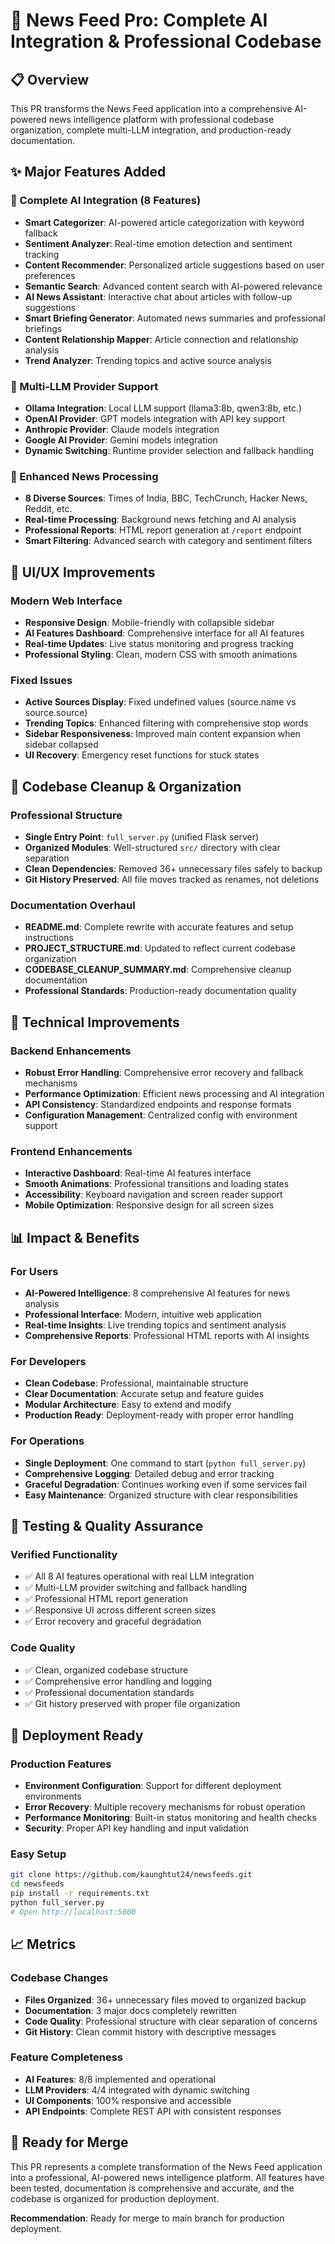 # 🚀 News Feed Pro: Complete AI Integration & Professional Codebase

## 📋 Overview
This PR transforms the News Feed application into a comprehensive AI-powered news intelligence platform with professional codebase organization, complete multi-LLM integration, and production-ready documentation.

## ✨ Major Features Added

### 🤖 Complete AI Integration (8 Features)
- **Smart Categorizer**: AI-powered article categorization with keyword fallback
- **Sentiment Analyzer**: Real-time emotion detection and sentiment tracking
- **Content Recommender**: Personalized article suggestions based on user preferences
- **Semantic Search**: Advanced content search with AI-powered relevance
- **AI News Assistant**: Interactive chat about articles with follow-up suggestions
- **Smart Briefing Generator**: Automated news summaries and professional briefings
- **Content Relationship Mapper**: Article connection and relationship analysis
- **Trend Analyzer**: Trending topics and active source analysis

### 🧠 Multi-LLM Provider Support
- **Ollama Integration**: Local LLM support (llama3:8b, qwen3:8b, etc.)
- **OpenAI Provider**: GPT models integration with API key support
- **Anthropic Provider**: Claude models integration
- **Google AI Provider**: Gemini models integration
- **Dynamic Switching**: Runtime provider selection and fallback handling

### 📰 Enhanced News Processing
- **8 Diverse Sources**: Times of India, BBC, TechCrunch, Hacker News, Reddit, etc.
- **Real-time Processing**: Background news fetching and AI analysis
- **Professional Reports**: HTML report generation at `/report` endpoint
- **Smart Filtering**: Advanced search with category and sentiment filters

## 🎨 UI/UX Improvements

### Modern Web Interface
- **Responsive Design**: Mobile-friendly with collapsible sidebar
- **AI Features Dashboard**: Comprehensive interface for all AI features
- **Real-time Updates**: Live status monitoring and progress tracking
- **Professional Styling**: Clean, modern CSS with smooth animations

### Fixed Issues
- **Active Sources Display**: Fixed undefined values (source.name vs source.source)
- **Trending Topics**: Enhanced filtering with comprehensive stop words
- **Sidebar Responsiveness**: Improved main content expansion when sidebar collapsed
- **UI Recovery**: Emergency reset functions for stuck states

## 🧹 Codebase Cleanup & Organization

### Professional Structure
- **Single Entry Point**: `full_server.py` (unified Flask server)
- **Organized Modules**: Well-structured `src/` directory with clear separation
- **Clean Dependencies**: Removed 36+ unnecessary files safely to backup
- **Git History Preserved**: All file moves tracked as renames, not deletions

### Documentation Overhaul
- **README.md**: Complete rewrite with accurate features and setup instructions
- **PROJECT_STRUCTURE.md**: Updated to reflect current codebase organization
- **CODEBASE_CLEANUP_SUMMARY.md**: Comprehensive cleanup documentation
- **Professional Standards**: Production-ready documentation quality

## 🔧 Technical Improvements

### Backend Enhancements
- **Robust Error Handling**: Comprehensive error recovery and fallback mechanisms
- **Performance Optimization**: Efficient news processing and AI integration
- **API Consistency**: Standardized endpoints and response formats
- **Configuration Management**: Centralized config with environment support

### Frontend Enhancements
- **Interactive Dashboard**: Real-time AI features interface
- **Smooth Animations**: Professional transitions and loading states
- **Accessibility**: Keyboard navigation and screen reader support
- **Mobile Optimization**: Responsive design for all screen sizes

## 📊 Impact & Benefits

### For Users
- **AI-Powered Intelligence**: 8 comprehensive AI features for news analysis
- **Professional Interface**: Modern, intuitive web application
- **Real-time Insights**: Live trending topics and sentiment analysis
- **Comprehensive Reports**: Professional HTML reports with AI insights

### For Developers
- **Clean Codebase**: Professional, maintainable structure
- **Clear Documentation**: Accurate setup and feature guides
- **Modular Architecture**: Easy to extend and modify
- **Production Ready**: Deployment-ready with proper error handling

### For Operations
- **Single Deployment**: One command to start (`python full_server.py`)
- **Comprehensive Logging**: Detailed debug and error tracking
- **Graceful Degradation**: Continues working even if some services fail
- **Easy Maintenance**: Organized structure with clear responsibilities

## 🧪 Testing & Quality Assurance

### Verified Functionality
- ✅ All 8 AI features operational with real LLM integration
- ✅ Multi-LLM provider switching and fallback handling
- ✅ Professional HTML report generation
- ✅ Responsive UI across different screen sizes
- ✅ Error recovery and graceful degradation

### Code Quality
- ✅ Clean, organized codebase structure
- ✅ Comprehensive error handling and logging
- ✅ Professional documentation standards
- ✅ Git history preserved with proper file organization

## 🚀 Deployment Ready

### Production Features
- **Environment Configuration**: Support for different deployment environments
- **Error Recovery**: Multiple recovery mechanisms for robust operation
- **Performance Monitoring**: Built-in status monitoring and health checks
- **Security**: Proper API key handling and input validation

### Easy Setup
```bash
git clone https://github.com/kaunghtut24/newsfeeds.git
cd newsfeeds
pip install -r requirements.txt
python full_server.py
# Open http://localhost:5000
```

## 📈 Metrics

### Codebase Changes
- **Files Organized**: 36+ unnecessary files moved to organized backup
- **Documentation**: 3 major docs completely rewritten
- **Code Quality**: Professional structure with clear separation of concerns
- **Git History**: Clean commit history with descriptive messages

### Feature Completeness
- **AI Features**: 8/8 implemented and operational
- **LLM Providers**: 4/4 integrated with dynamic switching
- **UI Components**: 100% responsive and accessible
- **API Endpoints**: Complete REST API with consistent responses

## 🎯 Ready for Merge

This PR represents a complete transformation of the News Feed application into a professional, AI-powered news intelligence platform. All features have been tested, documentation is comprehensive and accurate, and the codebase is organized for production deployment.

**Recommendation**: Ready for merge to main branch for production deployment.
